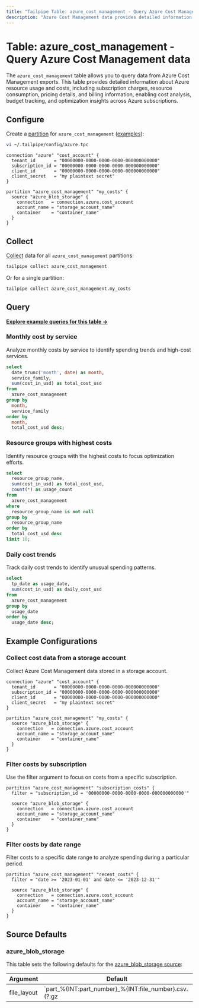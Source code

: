 ```yaml
---
title: "Tailpipe Table: azure_cost_management - Query Azure Cost Management data"
description: "Azure Cost Management data provides detailed information about Azure resource usage and costs, including subscription charges, resource consumption, pricing details, and billing information."
---
```


# Table: azure_cost_management - Query Azure Cost Management data

The `azure_cost_management` table allows you to query data from Azure Cost Management exports. This table provides detailed information about Azure resource usage and costs, including subscription charges, resource consumption, pricing details, and billing information, enabling cost analysis, budget tracking, and optimization insights across Azure subscriptions.

## Configure

Create a [partition](https://tailpipe.io/docs/manage/partition) for `azure_cost_management` ([examples](#example-configurations)):

```sh
vi ~/.tailpipe/config/azure.tpc
```

```hcl
connection "azure" "cost_account" {
  tenant_id       = "00000000-0000-0000-0000-000000000000"
  subscription_id = "00000000-0000-0000-0000-000000000000"
  client_id       = "00000000-0000-0000-0000-000000000000"
  client_secret   = "my plaintext secret"
}

partition "azure_cost_management" "my_costs" {
  source "azure_blob_storage" {
    connection   = connection.azure.cost_account
    account_name = "storage_account_name"
    container    = "container_name"
  }
}
```

## Collect

[Collect](https://tailpipe.io/docs/manage/collection) data for all `azure_cost_management` partitions:

```sh
tailpipe collect azure_cost_management
```

Or for a single partition:

```sh
tailpipe collect azure_cost_management.my_costs
```

## Query

**[Explore example queries for this table →](https://hub.tailpipe.io/plugins/turbot/azure/queries/azure_cost_management)**

### Monthly cost by service

Analyze monthly costs by service to identify spending trends and high-cost services.

```sql
select
  date_trunc('month', date) as month,
  service_family,
  sum(cost_in_usd) as total_cost_usd
from
  azure_cost_management
group by
  month,
  service_family
order by
  month,
  total_cost_usd desc;
```

### Resource groups with highest costs

Identify resource groups with the highest costs to focus optimization efforts.

```sql
select
  resource_group_name,
  sum(cost_in_usd) as total_cost_usd,
  count(*) as usage_count
from
  azure_cost_management
where
  resource_group_name is not null
group by
  resource_group_name
order by
  total_cost_usd desc
limit 10;
```

### Daily cost trends

Track daily cost trends to identify unusual spending patterns.

```sql
select
  tp_date as usage_date,
  sum(cost_in_usd) as daily_cost_usd
from
  azure_cost_management
group by
  usage_date
order by
  usage_date desc;
```

## Example Configurations

### Collect cost data from a storage account

Collect Azure Cost Management data stored in a storage account.

```hcl
connection "azure" "cost_account" {
  tenant_id       = "00000000-0000-0000-0000-000000000000"
  subscription_id = "00000000-0000-0000-0000-000000000000"
  client_id       = "00000000-0000-0000-0000-000000000000"
  client_secret   = "my plaintext secret"
}

partition "azure_cost_management" "my_costs" {
  source "azure_blob_storage" {
    connection   = connection.azure.cost_account
    account_name = "storage_account_name"
    container    = "container_name"
  }
}
```

### Filter costs by subscription

Use the filter argument to focus on costs from a specific subscription.

```hcl
partition "azure_cost_management" "subscription_costs" {
  filter = "subscription_id = '00000000-0000-0000-0000-000000000000'"

  source "azure_blob_storage" {
    connection   = connection.azure.cost_account
    account_name = "storage_account_name"
    container    = "container_name"
  }
}
```

### Filter costs by date range

Filter costs to a specific date range to analyze spending during a particular period.

```hcl
partition "azure_cost_management" "recent_costs" {
  filter = "date >= '2023-01-01' and date <= '2023-12-31'"

  source "azure_blob_storage" {
    connection   = connection.azure.cost_account
    account_name = "storage_account_name"
    container    = "container_name"
  }
}
```

## Source Defaults

### azure_blob_storage

This table sets the following defaults for the [azure_blob_storage source](https://hub.tailpipe.io/plugins/turbot/azure/sources/azure_blob_storage#arguments):

| Argument    | Default |
|-------------|---------|
| file_layout | `part_%{INT:part_number}_%{INT:file_number}.csv.(?:gz|zip)` |

